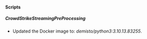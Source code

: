 
#### Scripts
##### CrowdStrikeStreamingPreProcessing
- Updated the Docker image to: *demisto/python3:3.10.13.83255*.
